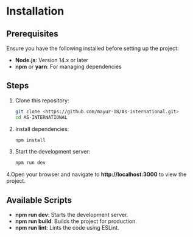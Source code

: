 # Installation

## Prerequisites

Ensure you have the following installed before setting up the project:

- **Node.js**: Version 14.x or later  
- **npm** or **yarn**: For managing dependencies  

## Steps

1. Clone this repository:
   ```bash
   git clone <https://github.com/mayur-18/As-international.git>
   cd AS-INTERNATIONAL


2. Install dependencies:
   ```bash
   npm install


3. Start the development server:

    ```bash
    npm run dev


4.Open your browser and navigate to **http://localhost:3000** to view the project.

## Available Scripts


- **npm run dev**: Starts the development server.
- **npm run build**: Builds the project for production.
- **npm run lint**: Lints the code using ESLint.

